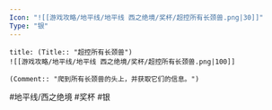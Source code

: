 ```yaml
---
Icon: "![[游戏攻略/地平线/地平线 西之绝境/奖杯/超控所有长颈兽.png|30]]"
Type: "银"
---
```

```ad-common-silver-trophy
title: (Title:: "超控所有长颈兽")
![[游戏攻略/地平线/地平线 西之绝境/奖杯/超控所有长颈兽.png|100]]

(Comment:: "爬到所有长颈兽的头上，并获取它们的信息。")
```

#地平线/西之绝境 #奖杯 #银
